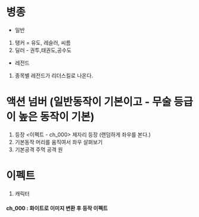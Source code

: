 # 병종
- 일반
1) 탱커 = 유도, 레슬러, 씨름
2) 딜러 - 권투,태권도,공수도
- 레전드
1) 종목별 레전드가 리더스킬로 나온다.

# 액션 넘버 (일반동작이 기본이고 - 무술 등급이 높은 동작이 기본)
1. 등장
<이펙트 - ch_000> 제자리 등장 (랜덤하게 좌우를 본다.)
2. 기본동작
머리를 움직여서 좌우 살펴보기
3. 기본공격
주먹 공격 원


# 이펙트
1. 캐릭터
#### ch_000 : 화이트로 이미지 변환 후 등작 이펙트 
